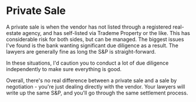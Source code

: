 # Private Sale

A private sale is when the vendor has not listed through a registered real-estate agency, and has self-listed via Trademe Property or the like. This has considerable risk for both sides, but can be managed. The biggest issues I've found is the bank wanting significant due diligence as a result. The lawyers are generally fine as long the S\&P is straight-forward.

In these situations, I'd caution you to conduct a lot of due diligence independently to make sure everything is good.&#x20;

Overall, there's no real difference between a private sale and a sale by negotiation - you're just dealing directly with the vendor. Your lawyers will write up the same S\&P, and you'll go through the same settlement process.

